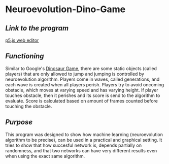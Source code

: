 # Neuroevolution-Dino-Game
## _Link to the program_
[p5.js web editor]

## _Functioning_
Similar to Google's [Dinosaur Game], there are some static objects (called players)
that are only allowed to jump and jumping is controlled by neuroevolution algorithm.
Players come in waves, called generations, and each wave is created when all players perish.
Players try to avoid oncoming obstacle, which moves at varying speed
and has varying height. If player touches obstacle, then it perishes
and its score is send to the algorithm to evaluate. Score is calculated
based on amount of frames counted before touching the obstacle.

## _Purpose_
This program was designed to show how machine learning (neuroevolution algorithm to be precise),
can be used in a practical and graphical setting. It tries to show that how succesful network is,
depends partially on randomness, and that two networks can have very different results even when using
the exact same algorithm.


[//]: #
   [p5.js web editor]: <https://editor.p5js.org/Ozpl/sketches/Prj1n77Kq>
   [Dinosaur Game]: <https://en.wikipedia.org/wiki/Dinosaur_Game>
